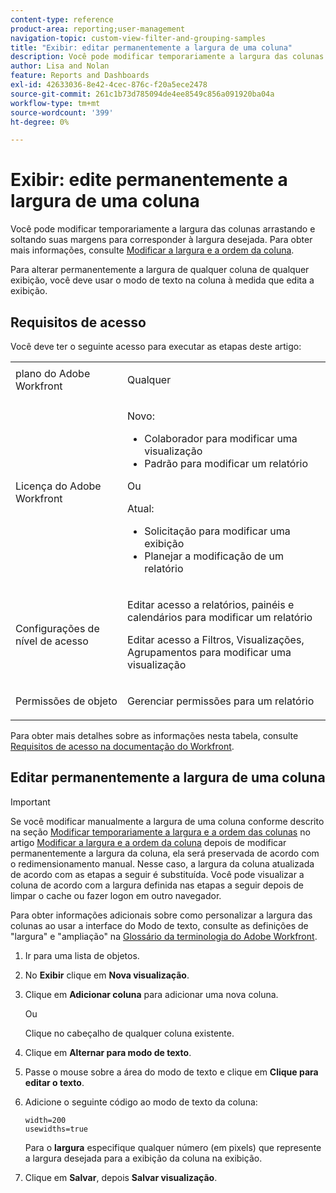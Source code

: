 ```yaml
---
content-type: reference
product-area: reporting;user-management
navigation-topic: custom-view-filter-and-grouping-samples
title: "Exibir: editar permanentemente a largura de uma coluna"
description: Você pode modificar temporariamente a largura das colunas arrastando e soltando suas margens para corresponder à largura desejada. Para obter mais informações, consulte Modificar a largura e a ordem da coluna.
author: Lisa and Nolan
feature: Reports and Dashboards
exl-id: 42633036-8e42-4cec-876c-f20a5ece2478
source-git-commit: 261c1b73d785094de4ee8549c856a091920ba04a
workflow-type: tm+mt
source-wordcount: '399'
ht-degree: 0%

---
```


# Exibir: edite permanentemente a largura de uma coluna

<!-- Audited: 1/2024 -->

Você pode modificar temporariamente a largura das colunas arrastando e soltando suas margens para corresponder à largura desejada. Para obter mais informações, consulte [Modificar a largura e a ordem da coluna](../../../reports-and-dashboards/reports/reporting-elements/modify-column-width-order.md).

Para alterar permanentemente a largura de qualquer coluna de qualquer exibição, você deve usar o modo de texto na coluna à medida que edita a exibição.

## Requisitos de acesso

Você deve ter o seguinte acesso para executar as etapas deste artigo:

<table style="table-layout:auto"> 
 <col> 
 <col> 
 <tbody> 
  <tr> 
   <td role="rowheader">plano do Adobe Workfront</td> 
   <td> <p>Qualquer</p> </td> 
  </tr> 
  <tr> 
   <td role="rowheader">Licença do Adobe Workfront</td> 
   <td> <p>Novo:<ul><li>Colaborador para modificar uma visualização</li><li>Padrão para modificar um relatório</li></ul></p><p>Ou</p>Atual:<ul><li>Solicitação para modificar uma exibição</li><li>Planejar a modificação de um relatório</li></ul></p> </td> 
  </tr> 
  <tr> 
   <td role="rowheader">Configurações de nível de acesso</td> 
   <td> <p>Editar acesso a relatórios, painéis e calendários para modificar um relatório</p> <p>Editar acesso a Filtros, Visualizações, Agrupamentos para modificar uma visualização</p> </td> 
  </tr>  
  <tr> 
   <td role="rowheader">Permissões de objeto</td> 
   <td> <p>Gerenciar permissões para um relatório</p> </td> 
  </tr> 
 </tbody> 
</table>

Para obter mais detalhes sobre as informações nesta tabela, consulte [Requisitos de acesso na documentação do Workfront](/help/quicksilver/administration-and-setup/add-users/access-levels-and-object-permissions/access-level-requirements-in-documentation.md).

## Editar permanentemente a largura de uma coluna

>[!IMPORTANT]
>
>Se você modificar manualmente a largura de uma coluna conforme descrito na seção [Modificar temporariamente a largura e a ordem das colunas](/help/quicksilver/reports-and-dashboards/reports/reporting-elements/modify-column-width-order.md#modify-width-and-order-of-columns-temporarily) no artigo [Modificar a largura e a ordem da coluna](../../../reports-and-dashboards/reports/reporting-elements/modify-column-width-order.md) depois de modificar permanentemente a largura da coluna, ela será preservada de acordo com o redimensionamento manual. Nesse caso, a largura da coluna atualizada de acordo com as etapas a seguir é substituída. Você pode visualizar a coluna de acordo com a largura definida nas etapas a seguir depois de limpar o cache ou fazer logon em outro navegador.
>
>Para obter informações adicionais sobre como personalizar a largura das colunas ao usar a interface do Modo de texto, consulte as definições de &quot;largura&quot; e &quot;ampliação&quot; na [Glossário da terminologia do Adobe Workfront](../../../workfront-basics/navigate-workfront/workfront-navigation/workfront-terminology-glossary.md).

1. Ir para uma lista de objetos.
1. No **Exibir** clique em **Nova visualização**.

1. Clique em **Adicionar coluna** para adicionar uma nova coluna.

   Ou

   Clique no cabeçalho de qualquer coluna existente.

1. Clique em **Alternar para modo de texto**.
1. Passe o mouse sobre a área do modo de texto e clique em **Clique para editar o texto**.
1. Adicione o seguinte código ao modo de texto da coluna:

   ```
   width=200
   usewidths=true
   ```

   Para o **largura** especifique qualquer número (em pixels) que represente a largura desejada para a exibição da coluna na exibição.

1. Clique em **Salvar**, depois **Salvar visualização**.



